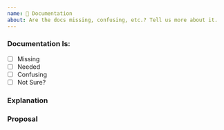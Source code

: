 ```yaml
---
name: 📝 Documentation
about: Are the docs missing, confusing, etc.? Tell us more about it.
---
```


<!--

Please place an x (no spaces - [x]) in all [ ] that apply.
-->

### Documentation Is:
- [ ] Missing
- [ ] Needed
- [ ] Confusing
- [ ] Not Sure?

### Explanation

### Proposal
